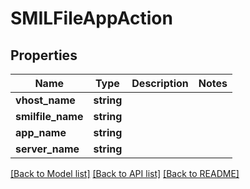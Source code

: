 # SMILFileAppAction

## Properties
Name | Type | Description | Notes
------------ | ------------- | ------------- | -------------
**vhost_name** | **string** |  | 
**smilfile_name** | **string** |  | 
**app_name** | **string** |  | 
**server_name** | **string** |  | 

[[Back to Model list]](../README.md#documentation-for-models) [[Back to API list]](../README.md#documentation-for-api-endpoints) [[Back to README]](../README.md)


